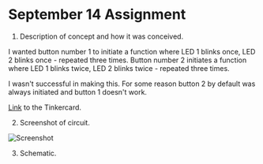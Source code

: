 # September 14 Assignment

1. Description of concept and how it was conceived.

I wanted button number 1 to initiate a function where LED 1 blinks once, LED 2 blinks once - repeated three times. Button number 2 initiates a function where LED 1 blinks twice, LED 2 blinks twice - repeated three times. 

I wasn't successful in making this. For some reason button 2 by default was always initiated and button 1 doesn't work.

[Link](https://www.tinkercad.com/things/2PQ1OCdd7wl-magnificent-vihelmo-crift/editel?tenant=circuits?sharecode=plr2e1vg5ireZmXiyxn-_3OX1zSaHmH1pbdmftyTwO0) to the Tinkercard.

2. Screenshot of circuit.

![Screenshot](/images/sept14screenshot.png)

3. Schematic.

